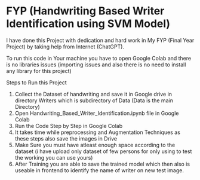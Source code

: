 # FYP (Handwriting Based Writer Identification using SVM Model)
I have done this Project with dedication and hard work in My FYP (Final Year Project) by taking help from Internet (ChatGPT).


To run this code in Your machine you have to open Google Colab and there is no libraries issues (importing issues and also there is no need to install any library for this project)

Steps to Run this Project
1. Collect the Dataset of handwriting and save it in Google drive in directory Writers which is subdirectory of Data (Data is the main Directory)
2. Open Handwriting_Based_Writer_Identification.ipynb file in Google Colab
3. Run the Code Step by Step in Google Colab
4. It takes time while preprocessing and Augmentation Techniques as these steps also save the images in Drive
5. Make Sure you must have atleast enough space according to the dataset (i have upload only dataset of few persons for only using to test the working you can use yours)
6. After Training you are able to save the trained model which then also is useable in frontend to identify the name of writer on new test image.
